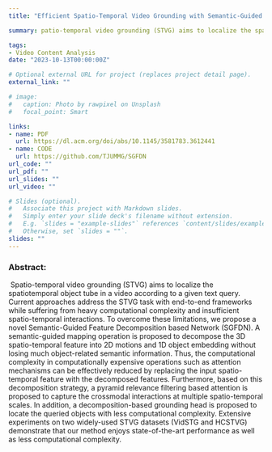 ```yaml
---
title: "Efficient Spatio-Temporal Video Grounding with Semantic-Guided Feature Decomposition"

summary: patio-temporal video grounding (STVG) aims to localize the spatiotemporal object tube in a video according to a given text query.....

tags:
- Video Content Analysis
date: "2023-10-13T00:00:00Z"

# Optional external URL for project (replaces project detail page).
external_link: ""

# image:
#   caption: Photo by rawpixel on Unsplash
#   focal_point: Smart

links:
- name: PDF
  url: https://dl.acm.org/doi/abs/10.1145/3581783.3612441
- name: CODE
  url: https://github.com/TJUMMG/SGFDN
url_code: ""
url_pdf: ""
url_slides: ""
url_video: ""

# Slides (optional).
#   Associate this project with Markdown slides.
#   Simply enter your slide deck's filename without extension.
#   E.g. `slides = "example-slides"` references `content/slides/example-slides.md`.
#   Otherwise, set `slides = ""`.
slides: ""
---
```


### **Abstract:**

​		Spatio-temporal video grounding (STVG) aims to localize the spatiotemporal object tube in a video according to a given text query. Current approaches address the STVG task with end-to-end frameworks while suffering from heavy computational complexity and insufficient spatio-temporal interactions. To overcome these limitations, we propose a novel Semantic-Guided Feature Decomposition based Network (SGFDN). A semantic-guided mapping operation is proposed to decompose the 3D spatio-temporal feature into 2D motions and 1D object embedding without losing much object-related semantic information. Thus, the computational complexity in computationally expensive operations such as attention mechanisms can be effectively reduced by replacing the input spatio-temporal feature with the decomposed features. Furthermore, based on this decomposition strategy, a pyramid relevance filtering based attention is proposed to capture the crossmodal interactions at multiple spatio-temporal scales. In addition, a decomposition-based grounding head is proposed to locate the queried objects with less computational complexity. Extensive experiments on two widely-used STVG datasets (VidSTG and HCSTVG) demonstrate that our method enjoys state-of-the-art performance as well as less computational complexity.
